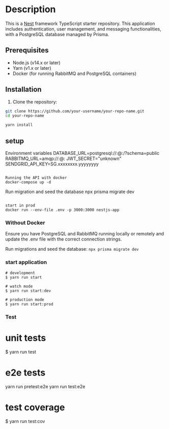 # Description

This is a [Nest](https://github.com/nestjs/nest) framework TypeScript starter repository. This application includes authentication, user management, and messaging functionalities, with a PostgreSQL database managed by Prisma.

## Prerequisites

- Node.js (v14.x or later)
- Yarn (v1.x or later)
- Docker (for running RabbitMQ and PostgreSQL containers)

## Installation

1. Clone the repository:

```bash
git clone https://github.com/your-username/your-repo-name.git
cd your-repo-name

yarn install
```

## setup

Environment variables
DATABASE_URL=postgresql://<username>:<password>@<host>:<port>/<database>?schema=public
RABBITMQ_URL=amqp://<username>:<password>@<host>:<port>
JWT_SECRET="unknown"
SENDGRID_API_KEY=SG.xxxxxxxx.yyyyyyyy

```

Running the API with docker
docker-compose up -d

```

Run migration and seed the database
npx prisma migrate dev

```

start in prod
docker run --env-file .env -p 3000:3000 nestjs-app
```

### Without Docker

Ensure you have PostgreSQL and RabbitMQ running locally or remotely and update the .env file with the correct connection strings.

Run migrations and seed the database: `npx prisma migrate dev`

### start application

```
# development
$ yarn run start

# watch mode
$ yarn run start:dev

# production mode
$ yarn run start:prod

```

### Test

# unit tests

$ yarn run test

# e2e tests

yarn run pretest:e2e
yarn run test:e2e

# test coverage

$ yarn run test:cov

```

```
